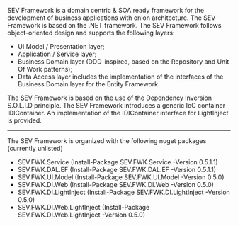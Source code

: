 SEV Framework is a domain centric & SOA ready framework for the development of business applications with onion architecture. The SEV Framework is based on the .NET framework. The SEV Framework follows object-oriented design and supports the following layers:
 - UI Model / Presentation layer;
 - Application / Service layer;
 - Business Domain layer (DDD-inspired, based on the Repository and Unit Of Work patterns);
 - Data Access layer includes the implementation of the interfaces of the Business Domain layer for the Entity Framework.

The SEV Framework is based on the use of the Dependency Inversion S.O.L.I.D principle. The SEV Framework introduces a generic IoC container IDIContainer. An implementation of the IDIContainer interface for LightInject is provided.

---

The SEV Framework is organized with the following nuget packages (currently unlisted)

- SEV.FWK.Service (Install-Package SEV.FWK.Service -Version 0.5.1.1)
- SEV.FWK.DAL.EF (Install-Package SEV.FWK.DAL.EF -Version 0.5.1.1)
- SEV.FWK.UI.Model (Install-Package SEV.FWK.UI.Model -Version 0.5.0)
- SEV.FWK.DI.Web (Install-Package SEV.FWK.DI.Web -Version 0.5.0)
- SEV.FWK.DI.LightInject (Install-Package SEV.FWK.DI.LightInject -Version 0.5.0)
- SEV.FWK.DI.Web.LightInject (Install-Package SEV.FWK.DI.Web.LightInject -Version 0.5.0)

